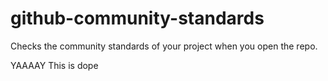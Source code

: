 # github-community-standards
Checks the community standards of your project when you open the repo.


YAAAAY This is dope
